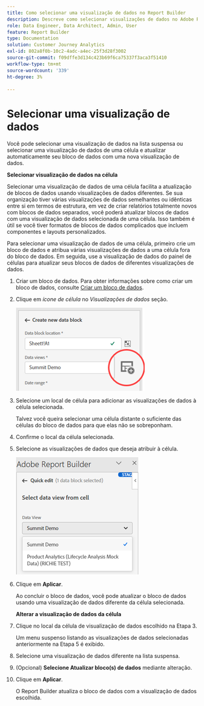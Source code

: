 ```yaml
---
title: Como selecionar uma visualização de dados no Report Builder
description: Descreve como selecionar visualizações de dados no Adobe Report Builder
role: Data Engineer, Data Architect, Admin, User
feature: Report Builder
type: Documentation
solution: Customer Journey Analytics
exl-id: 802a8f0b-10c2-4adc-a4ec-25f3d28f3002
source-git-commit: f09dffe3d134c423b69f6ca75337f3aca3f51410
workflow-type: tm+mt
source-wordcount: '339'
ht-degree: 3%

---
```


# Selecionar uma visualização de dados

Você pode selecionar uma visualização de dados na lista suspensa ou selecionar uma visualização de dados de uma célula e atualizar automaticamente seu bloco de dados com uma nova visualização de dados.

**Selecionar visualização de dados na célula**

Selecionar uma visualização de dados de uma célula facilita a atualização de blocos de dados usando visualizações de dados diferentes. Se sua organização tiver várias visualizações de dados semelhantes ou idênticas entre si em termos de estrutura, em vez de criar relatórios totalmente novos com blocos de dados separados, você poderá atualizar blocos de dados com uma visualização de dados selecionada de uma célula. Isso também é útil se você tiver formatos de blocos de dados complicados que incluem componentes e layouts personalizados.

Para selecionar uma visualização de dados de uma célula, primeiro crie um bloco de dados e atribua várias visualizações de dados a uma célula fora do bloco de dados. Em seguida, use a visualização de dados do painel de células para atualizar seus blocos de dados de diferentes visualizações de dados.

1. Criar um bloco de dados.
Para obter informações sobre como criar um bloco de dados, consulte [Criar um bloco de dados](/help/report-builder/create-a-data-block.md).

1. Clique em *ícone de célula* no *Visualizações de dados* seção.

   ![Ícone de célula](/help/report-builder/assets/cell-icon.png)

1. Selecione um local de célula para adicionar as visualizações de dados à célula selecionada.

   Talvez você queira selecionar uma célula distante o suficiente das células do bloco de dados para que elas não se sobreponham.

1. Confirme o local da célula selecionada.

1. Selecione as visualizações de dados que deseja atribuir à célula.

   ![Ícone de célula](/help/report-builder/assets/select-data-view.png)

1. Clique em **Aplicar**.

   Ao concluir o bloco de dados, você pode atualizar o bloco de dados usando uma visualização de dados diferente da célula selecionada.

   **Alterar a visualização de dados da célula**

1. Clique no local da célula de visualização de dados escolhido na Etapa 3.

   Um menu suspenso listando as visualizações de dados selecionadas anteriormente na Etapa 5 é exibido.

1. Selecione uma visualização de dados diferente na lista suspensa.

1. (Opcional) **Selecione Atualizar bloco(s) de dados** mediante alteração.

1. Clique em **Aplicar**.

   O Report Builder atualiza o bloco de dados com a visualização de dados escolhida.
